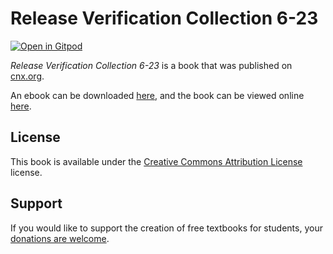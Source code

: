 # Release Verification Collection 6-23

[![Open in Gitpod](https://gitpod.io/button/open-in-gitpod.svg)](https://gitpod.io/from-referrer/)

_Release Verification Collection 6-23_ is a book that was published on [cnx.org](https://cnx.org/).

An ebook can be downloaded [here](https://github.com/cnx-user-books/cnxbook-release-verification-collection-6-23/releases/latest), and the book can be viewed online [here](https://github.com/cnx-user-books/cnxbook-release-verification-collection-6-23/releases/latest).

## License
This book is available under the [Creative Commons Attribution License](./LICENSE) license.

## Support
If you would like to support the creation of free textbooks for students, your [donations are welcome](https://riceconnect.rice.edu/donation/support-openstax-banner).
